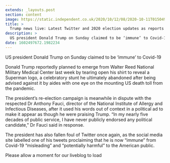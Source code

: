```yaml
--- 
extends: _layouts.post 
section: content 
image: https://static.independent.co.uk/2020/10/12/08/2020-10-11T015049Z_1632642260_RC2VFJ9G61P6_RTRMADP_3_USA-ELECTION-TRUMP.JPG 
title: > 
  Trump news live: Latest Twitter and 2020 election updates as reports president ‘planned Superman outfit’ for Covid release 
description: > 
  US president Donald Trump on Sunday claimed to be ‘immune’ to Covid-19Donald Trump reportedly planned to emerge from Walter Reed National Military Medical Center last week by tearing open his shirt to reveal a Superman logo, a celebratory stunt he ultimately abandoned after being advised against it by aides with one eye on the mounting US death toll from the pandemic.The president’s re-election campaign is meanwhile in dispute with the respected Dr Anthony Fauci, director of the National Institute of Allergy and Infectious Diseases, after it used his words out of context in a political ad to make it appear as though he were praising Trump.“In my nearly five decades of public service, I have never publicly endorsed any political candidate," Dr Fauci said in response.The president has also fallen foul of Twitter once again, as the social media site labelled one of his tweets proclaiming that he is now “immune” from Covid-19 “misleading” and “potentially harmful” to the American public.Please allow a moment for our liveblog to load 
date: 1602497672.1982234 
--- 
```

US president Donald Trump on Sunday claimed to be ‘immune’ to Covid-19

Donald Trump reportedly planned to emerge from Walter Reed National Military Medical Center last week by tearing open his shirt to reveal a Superman logo, a celebratory stunt he ultimately abandoned after being advised against it by aides with one eye on the mounting US death toll from the pandemic.

The president’s re-election campaign is meanwhile in dispute with the respected Dr Anthony Fauci, director of the National Institute of Allergy and Infectious Diseases, after it used his words out of context in a political ad to make it appear as though he were praising Trump. “In my nearly five decades of public service, I have never publicly endorsed any political candidate," Dr Fauci said in response.

The president has also fallen foul of Twitter once again, as the social media site labelled one of his tweets proclaiming that he is now “immune” from Covid-19 “misleading” and “potentially harmful” to the American public.

Please allow a moment for our liveblog to load